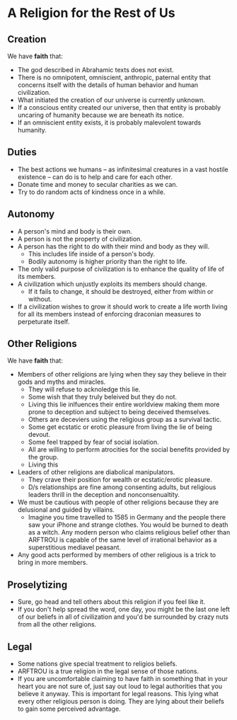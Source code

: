 # A Religion for the Rest of Us

## Creation

We have **faith** that:

* The god described in Abrahamic texts does not exist.
* There is no omnipotent, omniscient, anthropic, paternal entity that concerns itself with the details of human behavior and human civilization.
* What initiated the creation of our universe is currently unknown.
* If a conscious entity created our universe, then that entity is probably uncaring of humanity because we are beneath its notice.
* If an omniscient entity exists, it is probably malevolent towards humanity.

## Duties

* The best actions we humans – as infinitesimal creatures in a vast hostile existence – can do is to help and care for each other.
* Donate time and money to secular charities as we can.
* Try to do random acts of kindness once in a while.

## Autonomy

* A person's mind and body is their own.
* A person is not the property of civilization.
* A person has the right to do with their mind and body as they will.
    * This includes life inside of a person's body.
    * Bodily autonomy is higher priority than the right to life.
* The only valid purpose of civilization is to enhance the quality of life of its members.
* A civilization which unjustly exploits its members should change.
    * If it fails to change, it should be destroyed, either from within or without.
* If a civilization wishes to grow it should work to create a life worth living for all its members instead of enforcing draconian measures to perpeturate itself.

## Other Religions

We have **faith** that:

* Members of other religions are lying when they say they believe in their gods and myths and miracles.
    * They will refuse to acknoledge this lie.
    * Some wish that they truly beleived but they do not.
    * Living this lie inlfuences their entire worldview making them more prone to deception and subject to being deceived themselves.
    * Others are deceviers using the religious group as a survival tactic.
    * Some get ecstatic or erotic pleasure from living the lie of being devout.
    * Some feel trapped by fear of social isolation.
    * All are willing to perform atrocities for the social benefits provided by the group.
    * Living this 
* Leaders of other religions are diabolical manipulators.
    * They crave their position for wealth or ecstatic/erotic pleasure.
    * D/s relationships are fine among consenting adults, but religious leaders thrill in the deception and nonconsenualtity.
* We must be cautious with people of other religions because they are delusional and guided by villains.
    * Imagine you time travelled to 1585 in Germany and the people there saw your iPhone and strange clothes. You would be burned to death as a witch. Any modern person who claims religious belief other than ARFTROU is capable of the same level of irrational behavior as a superstitious mediavel peasant.
* Any good acts performed by members of other religious is a trick to bring in more members.

## Proselytizing

* Sure, go head and tell others about this religion if you feel like it.
* If you don't help spread the word, one day, you might be the last one left of our beliefs in all of civilization and you'd be surrounded by crazy nuts from all the other religions.

## Legal

* Some nations give special treatment to religios beliefs.
* ARFTROU is a true religion in the legal sense of those nations.
* If you are uncomfortable claiming to have faith in something that in your heart you are not sure of, just say out loud to legal authorities that you believe it anyway. This is important for legal reasons. This lying what every other religious person is doing. They are lying about their beliefs to gain some perceived advantage.

